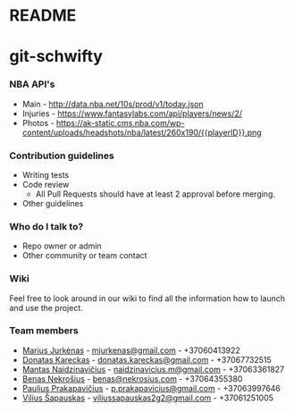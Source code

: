 # README #

# git-schwifty

### NBA API's ##
* Main - http://data.nba.net/10s/prod/v1/today.json
* Injuries - https://www.fantasylabs.com/api/players/news/2/
* Photos - https://ak-static.cms.nba.com/wp-content/uploads/headshots/nba/latest/260x190/{{playerID}}.png

### Contribution guidelines ###

* Writing tests
* Code review
    - All Pull Requests should have at least 2 approval before merging.
* Other guidelines

### Who do I talk to? ###

* Repo owner or admin
* Other community or team contact

### Wiki ###

Feel free to look around in our wiki to find all the information how to launch and use the project.

### Team members ###
- [Marius Jurkėnas](https://github.com/Jurkenas)		      - mjurkenas@gmail.com			      - +37060413922
- [Donatas Kareckas](https://github.com/donciakss)		    - donatas.kareckas@gmail.com	  - +37067732515
- [Mantas Naidzinavičius](https://github.com/Naidze)	  - naidzinavicius.m@gmail.com 	  - +37063361827
- [Benas Nekrošius](https://github.com/benNek)		      - benas@nekrosius.com			      - +37064355380
- [Paulius Prakapavičius](https://github.com/Prakapavicius)	  - p.prakapavicius@gmail.com     - +37063997646
- [Vilius Šapauskas](https://github.com/viliuusss) 		    - viliussapauskas2g2@gmail.com  - +37061251005

